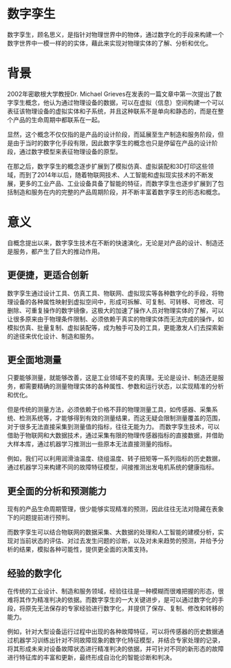 # 数字孪生

数字孪生，顾名思义，是指针对物理世界中的物体，通过数字化的手段来构建一个数字世界中一模一样的的实体，藉此来实现对物理实体的了解、分析和优化。

# 背景

2002年密歇根大学教授Dr. Michael Grieves在发表的一篇文章中第一次提出了数字孪生概念，他认为通过物理设备的数据，可以在虚拟（信息）空间构建一个可以表征该物理设备的虚拟实体和子系统，并且这种联系不是单向和静态的，而是在整个产品的生命周期中都联系在一起。

显然，这个概念不仅仅指的是产品的设计阶段，而延展至生产制造和服务阶段，但是由于当时的数字化手段有限，因此数字孪生的概念也只是停留在产品的设计阶段，通过数字模型来表征物理设备的原型。

在那之后，数字孪生的概念逐步扩展到了模拟仿真、虚拟装配和3D打印这些领域，而到了2014年以后，随着物联网技术、人工智能和虚拟现实技术的不断发展，更多的工业产品、工业设备具备了智能的特征，而数字孪生也逐步扩展到了包括制造和服务在内的完整的产品周期阶段，并不断丰富着数字孪生的形态和概念。

# 意义

自概念提出以来，数字孪生技术在不断的快速演化，无论是对产品的设计、制造还是服务，都产生了巨大的推动作用。

## 更便捷，更适合创新

数字孪生通过设计工具、仿真工具、物联网、虚拟现实等各种数字化的手段，将物理设备的各种属性映射到虚拟空间中，形成可拆解、可复制、可转移、可修改、可删除、可重复操作的数字镜像，这极大的加速了操作人员对物理实体的了解，可以让很多原来由于物理条件限制、必须依赖于真实的物理实体而无法完成的操作，如模拟仿真、批量复制、虚拟装配等，成为触手可及的工具，更能激发人们去探索新的途径来优化设计、制造和服务。

## 更全面地测量

只要能够测量，就能够改善，这是工业领域不变的真理。无论是设计、制造还是服务，都需要精确的测量物理实体的各种属性、参数和运行状态，以实现精准的分析和优化。

但是传统的测量方法，必须依赖于价格不菲的物理测量工具，如传感器、采集系统、检测系统等，才能够得到有效的测量结果，而这无疑会限制测量覆盖的范围，对于很多无法直接采集到测量值的指标，往往无能为力。
而数字孪生技术，可以借助于物联网和大数据技术，通过采集有限的物理传感器指标的直接数据，并借助大样本库，通过机器学习推测出一些原本无法直接测量的指标。

例如，我们可以利用润滑油温度、绕组温度、转子扭矩等一系列指标的历史数据，通过机器学习来构建不同的故障特征模型，间接推测出发电机系统的健康指标。

## 更全面的分析和预测能力

现有的产品生命周期管理，很少能够实现精准的预测，因此往往无法对隐藏在表象下的问题提前进行预判。

而数字孪生可以结合物联网的数据采集、大数据的处理和人工智能的建模分析，实现对当前状态的评估、对过去发生问题的诊断，以及对未来趋势的预测，并给予分析的结果，模拟各种可能性，提供更全面的决策支持。


## 经验的数字化

在传统的工业设计、制造和服务领域，经验往往是一种模糊而很难把握的形态，很难将其作为精准判决的依据。而数字孪生的一大关键进步，是可以通过数字化的手段，将原先无法保存的专家经验进行数字化，并提供了保存、复制、修改和转移的能力。

例如，针对大型设备运行过程中出现的各种故障特征，可以将传感器的历史数据通过机器学习训练出针对不同故障现象的数字化特征模型，并结合专家处理的记录，将其形成未来对设备故障状态进行精准判决的依据，并可针对不同的新形态的故障进行特征库的丰富和更新，最终形成自治化的智能诊断和判决。